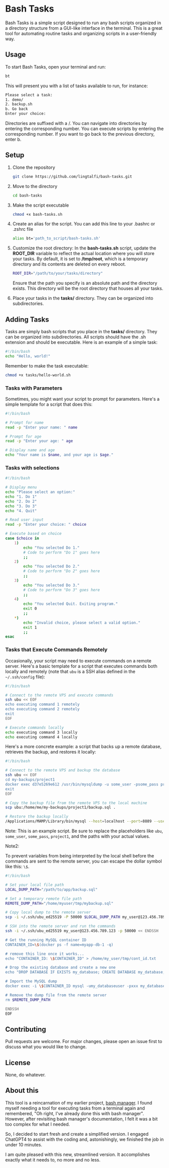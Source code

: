 # Bash Tasks

Bash Tasks is a simple script designed to run any bash scripts organized in a directory structure from a GUI-like interface in the terminal. This is a great tool for automating routine tasks and organizing scripts in a user-friendly way.

## Usage

To start Bash Tasks, open your terminal and run:

```bash
bt
```

This will present you with a list of tasks available to run, for instance:

```bash
Please select a task:
1. demo/
2. backup.sh
b. Go back
Enter your choice:
```

Directories are suffixed with a /. You can navigate into directories by entering the corresponding number. You can execute scripts by entering the corresponding number. If you want to go back to the previous directory, enter b.

## Setup

1. Clone the repository

   ```bash
   git clone https://github.com/lingtalfi/bash-tasks.git
   ```

2. Move to the directory

   ```bash
   cd bash-tasks
   ```

3. Make the script executable

   ```bash
   chmod +x bash-tasks.sh
   ```

4. Create an alias for the script. You can add this line to your .bashrc or .zshrc file

   ```bash
   alias bt='path_to_script/bash-tasks.sh'
   ```

5. Customize the root directory: In the **bash-tasks.sh** script, update the **ROOT_DIR** variable to reflect the actual location where you will store your tasks. By default, it is set to **/tmp/root**, which is a temporary directory and its contents are deleted on every reboot.

   ```bash
   ROOT_DIR="/path/to/your/tasks/directory"
   ```

   Ensure that the path you specify is an absolute path and the directory exists. This directory will be the root directory that houses all your tasks.

6. Place your tasks in the **tasks/** directory. They can be organized into subdirectories.

## Adding Tasks

Tasks are simply bash scripts that you place in the **tasks/** directory. They can be organized into subdirectories. All scripts should have the .sh extension and should be executable. Here is an example of a simple task:

```bash
#!/bin/bash
echo "Hello, world!"
```

Remember to make the task executable:

```bash
chmod +x tasks/hello-world.sh
```

### Tasks with Parameters

Sometimes, you might want your script to prompt for parameters. Here's a simple template for a script that does this:

```bash
#!/bin/bash

# Prompt for name
read -p "Enter your name: " name

# Prompt for age
read -p "Enter your age: " age

# Display name and age
echo "Your name is $name, and your age is $age."
```

### Tasks with selections

```bash
#!/bin/bash

# Display menu
echo "Please select an option:"
echo "1. Do 1"
echo "2. Do 2"
echo "3. Do 3"
echo "4. Quit"

# Read user input
read -p "Enter your choice: " choice

# Execute based on choice
case $choice in
    1)
        echo "You selected Do 1."
        # Code to perform "Do 1" goes here
        ;;
    2)
        echo "You selected Do 2."
        # Code to perform "Do 2" goes here
        ;;
    3)
        echo "You selected Do 3."
        # Code to perform "Do 3" goes here
        ;;
    4)
        echo "You selected Quit. Exiting program."
        exit 0
        ;;
    *)
        echo "Invalid choice, please select a valid option."
        exit 1
        ;;
esac

```

### Tasks that Execute Commands Remotely

Occasionally, your script may need to execute commands on a remote server. Here's a basic template for a script that executes commands both locally and remotely (note that `ubu` is a SSH alias defined in the `~/.ssh/config` file):

```bash
#!/bin/bash

# Connect to the remote VPS and execute commands
ssh ubu << EOF
echo executing command 1 remotely
echo executing command 2 remotely
exit
EOF

# Execute commands locally
echo executing command 3 locally
echo executing command 4 locally
```

Here's a more concrete example: a script that backs up a remote database, retrieves the backup, and restores it locally:

```bash
#!/bin/bash

# Connect to the remote VPS and backup the database
ssh ubu << EOF
cd my-backups/project1
docker exec d37e5269e612 /usr/bin/mysqldump -u some_user -psome_pass project1 > backup.sql
exit
EOF

# Copy the backup file from the remote VPS to the local machine
scp ubu:/home/me/my-backups/project1/backup.sql .

# Restore the backup locally
/Applications/MAMP/Library/bin/mysql --host=localhost --port=8889 --user=root -proot project1 < backup.sql
```

Note: This is an example script. Be sure to replace the placeholders like `ubu`, `some_user`, `some_pass`, `project1`, and the paths with your actual values.

Note2:

To prevent variables from being interpreted by the local shell before the commands are sent to the remote server, you can escape the dollar symbol like this: `\$`.

```bash
#!/bin/bash

# Set your local file path
LOCAL_DUMP_PATH="/path/to/app/backup.sql"

# Set a temporary remote file path
REMOTE_DUMP_PATH="/home/myuser/tmp/mybackup.sql"

# Copy local dump to the remote server
scp -i ~/.ssh/ubu_ed25519 -P 50000 $LOCAL_DUMP_PATH my_user@123.456.789.123:$REMOTE_DUMP_PATH

# SSH into the remote server and run the commands
ssh -i ~/.ssh/ubu_ed25519 my_user@123.456.789.123 -p 50000 << ENDSSH

# Get the running MySQL container ID
CONTAINER_ID=\$(docker ps -f name=myapp-db-1 -q)

# remove this line once it works...
echo "CONTAINER_ID: \$CONTAINER_ID" > /home/my_user/tmp/cont_id.txt

# Drop the existing database and create a new one
echo "DROP DATABASE IF EXISTS my_database; CREATE DATABASE my_database;" | docker exec -i \$CONTAINER_ID mysql -uroot -pXXX

# Import the MySQL dump
docker exec -i \$CONTAINER_ID mysql -umy_databaseuser -pxxx my_database < $REMOTE_DUMP_PATH

# Remove the dump file from the remote server
rm $REMOTE_DUMP_PATH

ENDSSH
EOF
```

## Contributing

Pull requests are welcome. For major changes, please open an issue first to discuss what you would like to change.

## License

None, do whatever.

## About this

This tool is a reincarnation of my earlier project, [bash manager](https://github.com/lingtalfi/bashmanager). I found myself needing a tool for executing tasks from a terminal again and remembered, "Oh right, I've already done this with bash manager". However, after revisiting bash manager's documentation, I felt it was a bit too complex for what I needed.

So, I decided to start fresh and create a simplified version. I engaged ChatGPT4 to assist with the coding and, astonishingly, we finished the job in under 10 minutes.

I am quite pleased with this new, streamlined version. It accomplishes exactly what it needs to, no more and no less.
